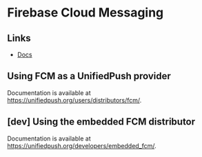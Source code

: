 # Firebase Cloud Messaging

## Links

* [Docs](https://firebase.google.com/docs/cloud-messaging)

## Using FCM as a UnifiedPush provider

Documentation is available at <https://unifiedpush.org/users/distributors/fcm/>.

## [dev] Using the embedded FCM distributor

Documentation is available at <https://unifiedpush.org/developers/embedded_fcm/>.
